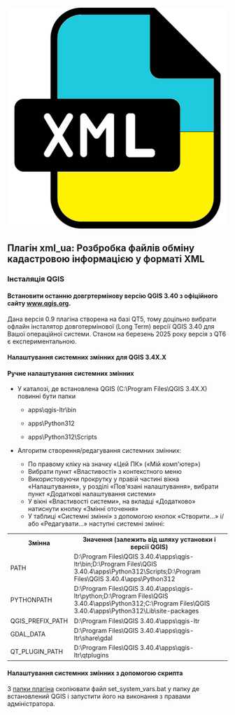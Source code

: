 
![Логотип плагіна xml_ua](images/icon.png)

## Плагін xml_ua: Розбробка файлів обміну кадастровою інформацією у форматі XML



### Інсталяція QGIS

#### Встановити останню довгртермінову версію QGIS 3.40 з офіційного сайту www.qgis.org. 

Дана версія 0.9 плагіна створена на базі QT5, тому доцільно вибрати офлайн інсталятор довготермінової (Long Term) версії QGIS 3.40 для Вашої операційної системи. Станом на березень 2025 року версія з QT6 є експериментальною.

#### Налаштування системних змінних для QGIS 3.4X.X 

#### Ручне налаштування системних змінних 

- У каталозі, де встановлена QGIS (C:\Program Files\QGIS 3.4X.X\) повинні бути папки 

    - apps\qgis-ltr\bin
    
    - apps\Python312
    
    - apps\Python312\Scripts

- Алгоритм створення/редагування системних змінних:
    - По правому кліку на значку «Цей ПК» («Мій комп'ютер»)
    - Вибрати пункт «Властивості» з контекстного меню 
    - Використовуючи прокрутку у правій частині вікна «Налаштування», у розділі «Пов'язані налаштування», вибрати пункт «Додаткові налаштування системи»  
    - У вікні «Властивості системи», на вкладці «Додатково» натиснути кнопку «Змінні оточення»  
    - У таблиці «Системні змінні» з допомогою кнопок «Створити...» і/або «Редагувати...» наступні системні змінні:

<table>
    <tr>
        <th>Змінна</th>
        <th>Значення (залежить від шляху установки і версії QGIS)</th>
    </tr>
    <tr>
        <td>PATH</td>
        <td>D:\Program Files\QGIS 3.40.4\apps\qgis-ltr\bin;D:\Program Files\QGIS 3.40.4\apps\Python312\Scripts;D:\Program Files\QGIS 3.40.4\apps\Python312</td>
    </tr>
    <tr>
        <td>PYTHONPATH</td>
        <td>D:\Program Files\QGIS 3.40.4\apps\qgis-ltr\python;D:\Program Files\QGIS 3.40.4\apps\Python312;C:\Program Files\QGIS 3.40.4\apps\Python312\Lib\site-packages</td>
    </tr>
    <tr>
        <td>QGIS_PREFIX_PATH</td>
        <td>D:\Program Files\QGIS 3.40.4\apps\qgis-ltr</td>
    </tr>
    <tr>
        <td>GDAL_DATA</td>
        <td>D:\Program Files\QGIS 3.40.4\apps\qgis-ltr\share\gdal</td>
    </tr>
    <tr>
        <td>QT_PLUGIN_PATH</td>
        <td>D:\Program Files\QGIS 3.40.4\apps\qgis-ltr\qtplugins</td>
    </tr>
</table>
    



#### Налаштування системних змінних з допомогою скрипта

З [папки плагіна](install_plugin.md) скопіювати файл set_system_vars.bat у папку де встановлений QGIS і запустити його на виконання з правами адміністратора.

